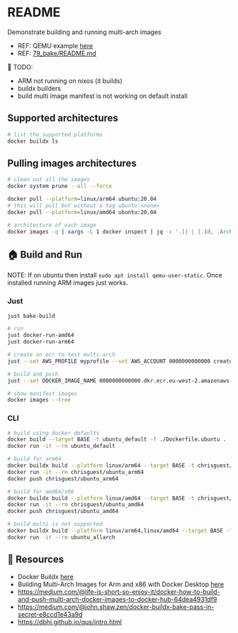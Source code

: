 # README

Demonstrate building and running multi-arch images

* REF: QEMU example [here](https://github.com/chrisguest75/sysadmin_examples/tree/master/16_qemu)  
* REF: [79_bake/README.md](../79_bake/README.md)

📝 TODO:

* ARM not running on nixos (it builds)
* buildx builders
* build multi image manifest is not working on default install

## Supported architectures  

```sh
# list the supported platforms
docker buildx ls   
```

## Pulling images architectures

```sh
# clean out all the images
docker system prune --all --force

docker pull --platform=linux/arm64 ubuntu:20.04 
# this will pull but without a tag ubuntu:<none>
docker pull --platform=linux/amd64 ubuntu:20.04 

# architecture of each image
docker images -q | xargs -L 1 docker inspect | jq -c '.[] | [.Id, .Architecture, .RepoTags[]]'
```

## 🏠 Build and Run

NOTE: If on ubuntu then install `sudo apt install qemu-user-static`.  Once installed running ARM images just works.  

### Just

```sh
just bake-build

# run
just docker-run-amd64
just docker-run-arm64

# create an ecr to test multi-arch
just --set AWS_PROFILE myprofile --set AWS_ACCOUNT 0000000000000 create-ecr

# build and push 
just --set DOCKER_IMAGE_NAME 0000000000000.dkr.ecr.eu-west-2.amazonaws.com/55_multiarch --set DOCKER_IMAGE_TAG latest bake-build-push ubuntu-image-multi

# show manifest images 
docker images --tree
```

### CLI

```sh
# build using docker defaults
docker build --target BASE -t ubuntu_default -f ./Dockerfile.ubuntu .
docker run -it --rm ubuntu_default 

# build for arm64
docker buildx build --platform linux/arm64 --target BASE -t chrisguest/ubuntu_arm64 -f ./Dockerfile.ubuntu .
docker run -it --rm chrisguest/ubuntu_arm64 
docker push chrisguest/ubuntu_arm64  

# build for amd64/x86
docker buildx build --platform linux/amd64 --target BASE -t chrisguest/ubuntu_amd64 -f ./Dockerfile.ubuntu .
docker run -it --rm chrisguest/ubuntu_amd64 
docker push chrisguest/ubuntu_amd64 

# build multi is not supported 
docker buildx build --platform linux/arm64,linux/amd64 --target BASE -t ubuntu_allarch -f ./Dockerfile.ubuntu .
docker run -it --rm ubuntu_allarch
```

## 👀 Resources

* Docker Buildx [here](https://docs.docker.com/buildx/working-with-buildx/)
* Building Multi-Arch Images for Arm and x86 with Docker Desktop [here](https://www.docker.com/blog/multi-arch-images/)
* https://medium.com/@life-is-short-so-enjoy-it/docker-how-to-build-and-push-multi-arch-docker-images-to-docker-hub-64dea4931df9
* https://medium.com/@john.shaw.zen/docker-buildx-bake-pass-in-secret-e8ccd1e43a9d
* https://dbhi.github.io/qus/intro.html